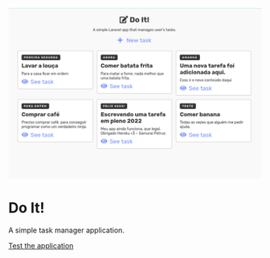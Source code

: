 <img src="todolist.png"></img>
# Do It!
A simple task manager application.

[Test the application](http://hidden-gorge-09069.herokuapp.com/)
